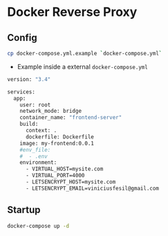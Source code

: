 # Docker Reverse Proxy


## Config

```sh
cp docker-compose.yml.example `docker-compose.yml`
```

- Example inside a external `docker-compose.yml`

```sh
version: "3.4"

services:
  app:
    user: root
    network_mode: bridge
    container_name: "frontend-server"
    build:
      context: .
      dockerfile: Dockerfile
    image: my-frontend:0.0.1
    #env_file:
    #  - .env
    environment:
      - VIRTUAL_HOST=mysite.com
      - VIRTUAL_PORT=4000
      - LETSENCRYPT_HOST=mysite.com
      - LETSENCRYPT_EMAIL=viniciusfesil@gmail.com

```


## Startup

```sh
docker-compose up -d
```

